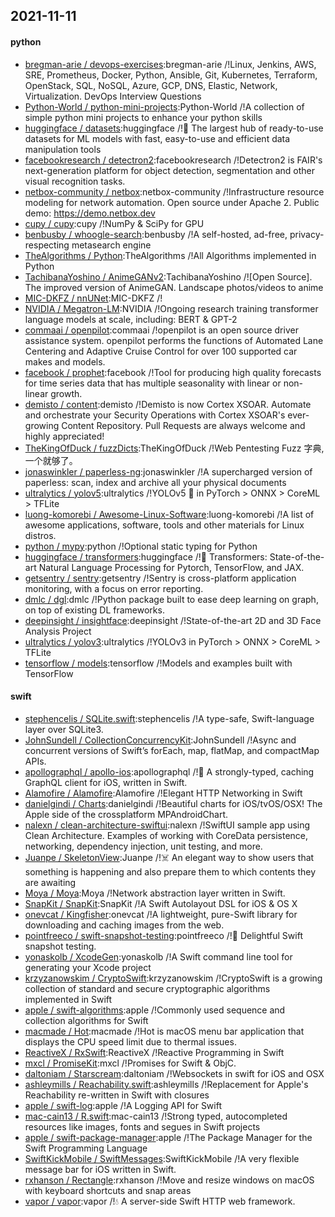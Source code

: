 ## 2021-11-11

#### python
* [bregman-arie / devops-exercises](https://github.com/bregman-arie/devops-exercises):bregman-arie /!Linux, Jenkins, AWS, SRE, Prometheus, Docker, Python, Ansible, Git, Kubernetes, Terraform, OpenStack, SQL, NoSQL, Azure, GCP, DNS, Elastic, Network, Virtualization. DevOps Interview Questions
* [Python-World / python-mini-projects](https://github.com/Python-World/python-mini-projects):Python-World /!A collection of simple python mini projects to enhance your python skills
* [huggingface / datasets](https://github.com/huggingface/datasets):huggingface /!🤗 The largest hub of ready-to-use datasets for ML models with fast, easy-to-use and efficient data manipulation tools
* [facebookresearch / detectron2](https://github.com/facebookresearch/detectron2):facebookresearch /!Detectron2 is FAIR's next-generation platform for object detection, segmentation and other visual recognition tasks.
* [netbox-community / netbox](https://github.com/netbox-community/netbox):netbox-community /!Infrastructure resource modeling for network automation. Open source under Apache 2. Public demo: https://demo.netbox.dev
* [cupy / cupy](https://github.com/cupy/cupy):cupy /!NumPy & SciPy for GPU
* [benbusby / whoogle-search](https://github.com/benbusby/whoogle-search):benbusby /!A self-hosted, ad-free, privacy-respecting metasearch engine
* [TheAlgorithms / Python](https://github.com/TheAlgorithms/Python):TheAlgorithms /!All Algorithms implemented in Python
* [TachibanaYoshino / AnimeGANv2](https://github.com/TachibanaYoshino/AnimeGANv2):TachibanaYoshino /![Open Source]. The improved version of AnimeGAN. Landscape photos/videos to anime
* [MIC-DKFZ / nnUNet](https://github.com/MIC-DKFZ/nnUNet):MIC-DKFZ /!
* [NVIDIA / Megatron-LM](https://github.com/NVIDIA/Megatron-LM):NVIDIA /!Ongoing research training transformer language models at scale, including: BERT & GPT-2
* [commaai / openpilot](https://github.com/commaai/openpilot):commaai /!openpilot is an open source driver assistance system. openpilot performs the functions of Automated Lane Centering and Adaptive Cruise Control for over 100 supported car makes and models.
* [facebook / prophet](https://github.com/facebook/prophet):facebook /!Tool for producing high quality forecasts for time series data that has multiple seasonality with linear or non-linear growth.
* [demisto / content](https://github.com/demisto/content):demisto /!Demisto is now Cortex XSOAR. Automate and orchestrate your Security Operations with Cortex XSOAR's ever-growing Content Repository. Pull Requests are always welcome and highly appreciated!
* [TheKingOfDuck / fuzzDicts](https://github.com/TheKingOfDuck/fuzzDicts):TheKingOfDuck /!Web Pentesting Fuzz 字典,一个就够了。
* [jonaswinkler / paperless-ng](https://github.com/jonaswinkler/paperless-ng):jonaswinkler /!A supercharged version of paperless: scan, index and archive all your physical documents
* [ultralytics / yolov5](https://github.com/ultralytics/yolov5):ultralytics /!YOLOv5 🚀 in PyTorch > ONNX > CoreML > TFLite
* [luong-komorebi / Awesome-Linux-Software](https://github.com/luong-komorebi/Awesome-Linux-Software):luong-komorebi /!A list of awesome applications, software, tools and other materials for Linux distros.
* [python / mypy](https://github.com/python/mypy):python /!Optional static typing for Python
* [huggingface / transformers](https://github.com/huggingface/transformers):huggingface /!🤗 Transformers: State-of-the-art Natural Language Processing for Pytorch, TensorFlow, and JAX.
* [getsentry / sentry](https://github.com/getsentry/sentry):getsentry /!Sentry is cross-platform application monitoring, with a focus on error reporting.
* [dmlc / dgl](https://github.com/dmlc/dgl):dmlc /!Python package built to ease deep learning on graph, on top of existing DL frameworks.
* [deepinsight / insightface](https://github.com/deepinsight/insightface):deepinsight /!State-of-the-art 2D and 3D Face Analysis Project
* [ultralytics / yolov3](https://github.com/ultralytics/yolov3):ultralytics /!YOLOv3 in PyTorch > ONNX > CoreML > TFLite
* [tensorflow / models](https://github.com/tensorflow/models):tensorflow /!Models and examples built with TensorFlow

#### swift
* [stephencelis / SQLite.swift](https://github.com/stephencelis/SQLite.swift):stephencelis /!A type-safe, Swift-language layer over SQLite3.
* [JohnSundell / CollectionConcurrencyKit](https://github.com/JohnSundell/CollectionConcurrencyKit):JohnSundell /!Async and concurrent versions of Swift’s forEach, map, flatMap, and compactMap APIs.
* [apollographql / apollo-ios](https://github.com/apollographql/apollo-ios):apollographql /!📱 A strongly-typed, caching GraphQL client for iOS, written in Swift.
* [Alamofire / Alamofire](https://github.com/Alamofire/Alamofire):Alamofire /!Elegant HTTP Networking in Swift
* [danielgindi / Charts](https://github.com/danielgindi/Charts):danielgindi /!Beautiful charts for iOS/tvOS/OSX! The Apple side of the crossplatform MPAndroidChart.
* [nalexn / clean-architecture-swiftui](https://github.com/nalexn/clean-architecture-swiftui):nalexn /!SwiftUI sample app using Clean Architecture. Examples of working with CoreData persistence, networking, dependency injection, unit testing, and more.
* [Juanpe / SkeletonView](https://github.com/Juanpe/SkeletonView):Juanpe /!☠️ An elegant way to show users that something is happening and also prepare them to which contents they are awaiting
* [Moya / Moya](https://github.com/Moya/Moya):Moya /!Network abstraction layer written in Swift.
* [SnapKit / SnapKit](https://github.com/SnapKit/SnapKit):SnapKit /!A Swift Autolayout DSL for iOS & OS X
* [onevcat / Kingfisher](https://github.com/onevcat/Kingfisher):onevcat /!A lightweight, pure-Swift library for downloading and caching images from the web.
* [pointfreeco / swift-snapshot-testing](https://github.com/pointfreeco/swift-snapshot-testing):pointfreeco /!📸 Delightful Swift snapshot testing.
* [yonaskolb / XcodeGen](https://github.com/yonaskolb/XcodeGen):yonaskolb /!A Swift command line tool for generating your Xcode project
* [krzyzanowskim / CryptoSwift](https://github.com/krzyzanowskim/CryptoSwift):krzyzanowskim /!CryptoSwift is a growing collection of standard and secure cryptographic algorithms implemented in Swift
* [apple / swift-algorithms](https://github.com/apple/swift-algorithms):apple /!Commonly used sequence and collection algorithms for Swift
* [macmade / Hot](https://github.com/macmade/Hot):macmade /!Hot is macOS menu bar application that displays the CPU speed limit due to thermal issues.
* [ReactiveX / RxSwift](https://github.com/ReactiveX/RxSwift):ReactiveX /!Reactive Programming in Swift
* [mxcl / PromiseKit](https://github.com/mxcl/PromiseKit):mxcl /!Promises for Swift & ObjC.
* [daltoniam / Starscream](https://github.com/daltoniam/Starscream):daltoniam /!Websockets in swift for iOS and OSX
* [ashleymills / Reachability.swift](https://github.com/ashleymills/Reachability.swift):ashleymills /!Replacement for Apple's Reachability re-written in Swift with closures
* [apple / swift-log](https://github.com/apple/swift-log):apple /!A Logging API for Swift
* [mac-cain13 / R.swift](https://github.com/mac-cain13/R.swift):mac-cain13 /!Strong typed, autocompleted resources like images, fonts and segues in Swift projects
* [apple / swift-package-manager](https://github.com/apple/swift-package-manager):apple /!The Package Manager for the Swift Programming Language
* [SwiftKickMobile / SwiftMessages](https://github.com/SwiftKickMobile/SwiftMessages):SwiftKickMobile /!A very flexible message bar for iOS written in Swift.
* [rxhanson / Rectangle](https://github.com/rxhanson/Rectangle):rxhanson /!Move and resize windows on macOS with keyboard shortcuts and snap areas
* [vapor / vapor](https://github.com/vapor/vapor):vapor /!💧 A server-side Swift HTTP web framework.
